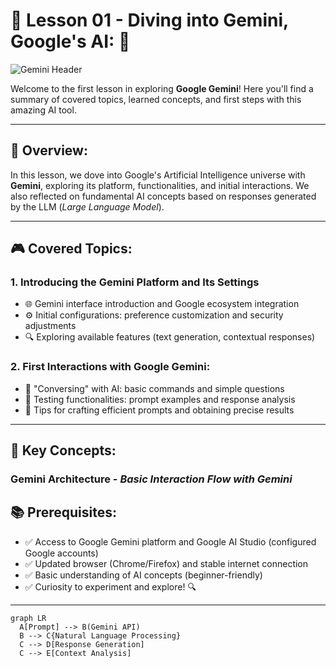 # 🚀 Lesson 01 - **Diving into Gemini, Google's AI:** 🤖  
![Gemini Header](https://t.ctcdn.com.br/GxWgLi5vvsEWb2YF3bPqbUZ1LBQ=/3840x2160/smart/i832185.png) <!-- Replace with actual image URL -->

Welcome to the first lesson in exploring **Google Gemini**! Here you'll find a summary of covered topics, learned concepts, and first steps with this amazing AI tool.  

---

## 📌 **Overview:**  
In this lesson, we dove into Google's Artificial Intelligence universe with **Gemini**, exploring its platform, functionalities, and initial interactions. We also reflected on fundamental AI concepts based on responses generated by the LLM (*Large Language Model*).  

---

## 🎮 **Covered Topics:**  

### 1. **Introducing the Gemini Platform and Its Settings**  
- 🌐 Gemini interface introduction and Google ecosystem integration  
- ⚙️ Initial configurations: preference customization and security adjustments  
- 🔍 Exploring available features (text generation, contextual responses)  

### 2. **First Interactions with Google Gemini:**  
- 💬 "Conversing" with AI: basic commands and simple questions  
- 🧩 Testing functionalities: prompt examples and response analysis  
- 📝 Tips for crafting efficient prompts and obtaining precise results  

---

## 🧠 **Key Concepts:**  
### Gemini Architecture - *Basic Interaction Flow with Gemini*  

## 📚 Prerequisites:
- ✅ Access to Google Gemini platform and Google AI Studio (configured Google accounts)
- ✅ Updated browser (Chrome/Firefox) and stable internet connection
- ✅ Basic understanding of AI concepts (beginner-friendly)
- ✅ Curiosity to experiment and explore! 🔍
---

```mermaid
graph LR
  A[Prompt] --> B(Gemini API)
  B --> C{Natural Language Processing}
  C --> D[Response Generation]
  C --> E[Context Analysis]
